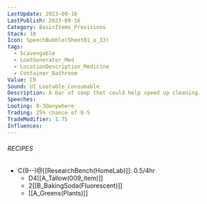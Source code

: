 ```yaml
---
LastUpdate: 2023-09-16
LastPublish: 2023-09-16
Category: BasicItems_Provisions
Stack: 10
Icon: SpeechBubble(Sheet01_a_33)
tags:
  - Scavengable
  - LootGenerator_Med
  - LocationDescription_Medicine
  - Container_Bathroom
Value: C9
Sound: UI_Lootable_Consumable
Description: A bar of soap that could help speed up cleaning.
Speeches: 
Looting: 0-3@anywhere
Trading: 25% chance of 0-5
TradeModifier: 1.75
Influences:
---
```


###### RECIPES
- C(9--)@[[ResearchBench(HomeLab)]]: 0.5/4hr
	- D4[[A_Tallow(009_item)]]
	- 2[[B_BakingSoda(Fluorescent)]]
	- [[A_Greens(Plants)]]